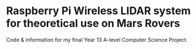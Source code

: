 # Raspberry Pi Wireless LIDAR system for theoretical use on Mars Rovers

Code & information for my final Year 13 A-level Computer Science Project.

